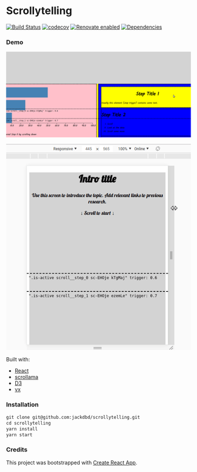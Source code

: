 # Scrollytelling

[![Build Status](https://travis-ci.org/jackdbd/scrollytelling.svg?branch=master)](https://travis-ci.org/jackdbd/scrollytelling) [![codecov](https://codecov.io/gh/jackdbd/scrollytelling/branch/master/graph/badge.svg)](https://codecov.io/gh/jackdbd/scrollytelling) [![Renovate enabled](https://img.shields.io/badge/renovate-enabled-brightgreen.svg)](https://renovateapp.com/) [![Dependencies](https://david-dm.org/jackdbd/scrollytelling.svg)](https://david-dm.org/jackdbd/scrollytelling)


### Demo

![A GIF file showing a short demo on a desktop screen](https://github.com/jackdbd/scrollytelling/blob/master/screenshots/demo-desktop.gif "Desktop")

![A GIF file showing a short demo on a mobile screen](https://github.com/jackdbd/scrollytelling/blob/master/screenshots/demo-mobile.gif "Mobile")


Built with:

- [React](https://reactjs.org/)
- [scrollama](https://github.com/russellgoldenberg/scrollama)
- [D3](https://d3js.org/)
- [vx](https://vx-demo.now.sh/)


### Installation

```
git clone git@github.com:jackdbd/scrollytelling.git
cd scrollytelling
yarn install
yarn start
```


### Credits

This project was bootstrapped with [Create React App](https://github.com/facebookincubator/create-react-app).
